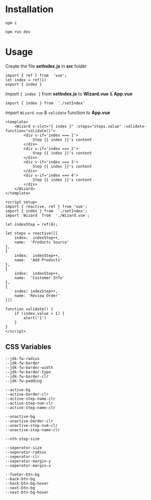 # Installation

    npm i

    npm run dev

# Usage

Create the file **setIndex.js** in **src** folder

    import { ref } from  'vue';
    let index = ref(1)
    export { index }

import `{ index }` from **setIndex.js**  to **Wizard.vue** & **App.vue**

    import { index } from  './setIndex'

import `Wizard.vue` & `validate` function to **App.vue**

  

    <template>
	    <Wizard v-slot="{ index }" :steps="steps.value" :validate-function="validate()">
		    <div v-if='index === 1'>
			    Step {{ index }}'s content
		    </div>
		    <div v-if='index === 2'>
			    Step {{ index }}'s content
			</div>
		    <div v-if='index === 3'>
			    Step {{ index }}'s content
		    </div>
			<div v-if='index === 4'>
				Step {{ index }}'s content
			</div>
		</Wizard>
    </template>
    
    <script setup>
    import { reactive, ref } from 'vue';
    import { index } from  './setIndex';
    import  Wizard  from  './Wizard.vue';
    
    let indexStep = ref(0);
    
    let steps = reactive([{
	    index:  indexStep++,
	    name:  'Products Source'
    },
    {
	    index:  indexStep++, 
	    name:  'Add Products'
    },
    {
	    index:  indexStep++,
	    name:  'Customer Info'
    },
    {
	    index: indexStep++,
	    name: 'Review Order'
    }])
    
    function validate() {
    	if (index.value > 1) {
    		alert('1')
    	}
    }
    </script>

## CSS Variables

    --jdk-fw-radius
    --jdk-fw-border
    --jdk-fw-border-width
    --jdk-fw-border-type
    --jdk-fw-border-clr
    --jdk-fw-padding
    
    --active-bg
    --active-border-clr
    --active-step-name-clr
    --active-step-num-clr
    --active-step-name-clr
    
    --unactive-bg
    --unactive-border-clr
    --unactive-step-num-clr
    --unactive-step-name-clr
    
    --nth-step-size
    
    --seperator-size
    --seperator-radius
    --seperator-clr
    --seperator-margin-y
    --seperator-margin-x
	
	--footer-btn-bg
	--back-btn-bg
	--back-btn-bg-hover
	--next-btn-bg
	--next-btn-bg-hover
    
    
    
